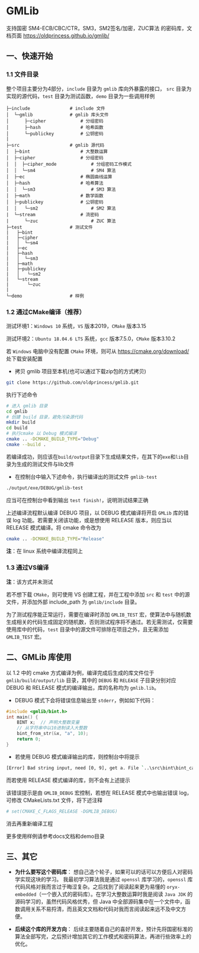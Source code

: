﻿# GMLib

支持国密 SM4-ECB/CBC/CTR，SM3，SM2签名/加密，ZUC算法 的密码库，文档页面 https://oldprincess.github.io/gmlib/

## 一、快速开始

### 1.1 文件目录

整个项目主要分为4部分，`include` 目录为 `gmlib` 库向外暴露的接口， `src` 目录为实现的源代码，`test` 目录为测试函数，`demo` 目录为一些调用样例

```tree
├─include               # include 文件
│  └─gmlib              # gmlib 库头文件
│      ├─cipher             # 分组密码
│      ├─hash               # 哈希函数
│      └─publickey          # 公钥密码
|
├─src                   # gmlib 源代码
│  ├─bint                   # 大整数运算
│  ├─cipher                 # 分组密码
│  │  ├─cipher_mode             # 分组密码工作模式
│  │  └─sm4                     # SM4 算法
│  ├─ec                     # 椭圆曲线运算
│  ├─hash                   # 哈希算法
│  │  └─sm3                     # SM3 算法
│  ├─math                   # 数学函数
│  ├─publickey              # 公钥密码
│  │   └─sm2                    # SM2 算法
|  └─stream                 # 流密码
|      └─zuc                    # ZUC 算法
├─test                  # 测试文件
|   ├─bint
|   ├─cipher
|   │  └─sm4
|   ├─ec
|   ├─hash
|   │  └─sm3
|   ├─math
|   ├─publickey
|   │   └─sm2
|   └─stream
|       └─zuc
|
└─demo                  # 样例

```

### 1.2 通过CMake编译（推荐）

测试环境1：`Windows 10` 系统，`VS` 版本2019，`CMake` 版本3.15

测试环境2：`Ubuntu 18.04.6 LTS` 系统，`gcc` 版本7.5.0，`CMake` 版本3.10.2

若 `Windows` 电脑中没有配置 `CMake` 环境，则可从 https://cmake.org/download/ 处下载安装配置

* 拷贝 gmlib 项目至本机(也可以通过下载zip包的方式拷贝)

```bash
git clone https://github.com/oldprincess/gmlib.git
```

执行下述命令

```bash
# 进入 gmlib 目录
cd gmlib
# 创建 build 目录，避免污染源代码
mkdir build
cd build
# 执行cmake 以 Debug 模式编译
cmake .. -DCMAKE_BUILD_TYPE="Debug"
cmake --build .
```

若编译成功，则应该在`build/output`目录下生成结果文件，在其下的`exe`和`lib`目录为生成的测试文件与lib文件

* 在控制台中输入下述命令，执行编译出的测试文件 `gmlib-test`

```bash
./output/exe/DEBUG/gmlib-test
```

应当可在控制台中看到输出 `test finish!`，说明测试结果正确

上述编译流程默认编译 DEBUG 项目，以 DEBUG 模式编译将开启 `GMLib` 库的错误 log 功能。若需要关闭该功能，或是想使用 RELEASE 版本，则应当以 RELEASE 模式编译。将 cmake 命令改为

```bash
cmake .. -DCMAKE_BUILD_TYPE="Release"
```

**注**：在 linux 系统中编译流程同上

### 1.3 通过VS编译

**注**：该方式并未测试

若不想下载 `CMake`，则可使用 VS 创建工程，并在工程中添加 `src` 和 `test` 中的源文件，并添加外部 include_path 为 `gmlib/include` 目录。

为了测试程序能正常运行，需要在编译时添加 `GMLIB_TEST` 宏，使算法中与随机数生成相关的代码生成固定的随机数，否则测试程序将不通过。若无需测试，仅需要使用库中的代码，`test` 目录中的源文件可排除在项目之外，且无需添加 `GMLIB_TEST` 宏。

## 二、GMLib 库使用

以 1.2 中的 cmake 方式编译为例，编译完成后生成的库文件位于 `gmlib/build/output/lib` 目录，其中的 `DEBUG` 和 `RELEASE` 子目录分别对应 DEBUG 和 RELEASE 模式的编译输出，库的名称均为 `gmlib.lib`。

* DEBUG 模式下会将错误信息输出至 `stderr`，例如如下代码：

```c
#include <gmlib/bint.h>
int main() {
    BINT x;  // 声明大整数变量
    // 从字符串中以10进制读入大整数
    bint_from_str(&x, "a", 10); 
    return 0;
}
```

* 若使用 DEBUG 模式编译输出的库，则控制台中将提示

```bash
[Error] Bad string input, need [0, 9], get a. File `..\src\bint\bint_cast.c`, line 68, in `bint_from_str`
```

而若使用 RELEASE 模式编译的库，则不会有上述提示

该错误提示是由 `GMLIB_DEBUG` 宏控制，若想在 RELEASE 模式中也输出错误 log，可修改 CMakeLists.txt 文件，将下述注释

```bash
# set(CMAKE_C_FLAGS_RELEASE -DGMLIB_DEBUG)
```

消去再重新编译工程

更多使用样例请参考docs文档和demo目录

## 三、其它

* **为什么要写这个密码库**：
想自己造个轮子，如果可以的话可以方便后人对密码学实现这块的学习。
我最初学习算法我是通过 `openssl` 库学习的，`openssl` 库代码风格对我而言过于晦涩复杂。之后找到了阅读起来更为易懂的 `oryx-embedded`（一个嵌入式的密码库）。在学习大整数运算时我是阅读 `Java JDK` 的源码学习的，虽然代码风格优秀，但 Java 中全部源码集中在一个文件中，函数调用关系不易捋清，而且英文文档和代码对我而言阅读起来远不及中文方便。

* **后续这个库的开发方向**：
后续主要随着自己的喜好开发，预计先将国密标准的算法全部写完，之后预计增加其它的工作模式和密码算法，再进行些效率上的优化。
